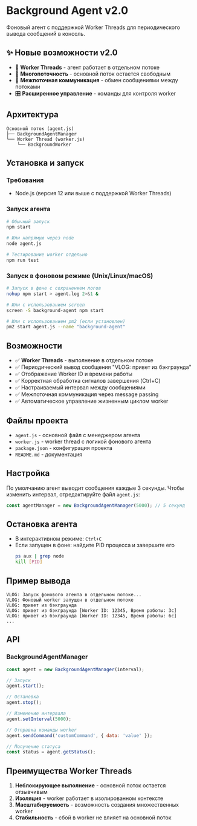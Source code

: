 # Background Agent v2.0

Фоновый агент с поддержкой Worker Threads для периодического вывода сообщений в консоль.

## ✨ Новые возможности v2.0

- 🧵 **Worker Threads** - агент работает в отдельном потоке
- 🔄 **Многопоточность** - основной поток остается свободным
- 📡 **Межпоточная коммуникация** - обмен сообщениями между потоками
- 🎛️ **Расширенное управление** - команды для контроля worker

## Архитектура

```
Основной поток (agent.js)
├── BackgroundAgentManager
└── Worker Thread (worker.js)
    └── BackgroundWorker
```

## Установка и запуск

### Требования
- Node.js (версия 12 или выше с поддержкой Worker Threads)

### Запуск агента
```bash
# Обычный запуск
npm start

# Или напрямую через node
node agent.js

# Тестирование worker отдельно
npm run test
```

### Запуск в фоновом режиме (Unix/Linux/macOS)
```bash
# Запуск в фоне с сохранением логов
nohup npm start > agent.log 2>&1 &

# Или с использованием screen
screen -S background-agent npm start

# Или с использованием pm2 (если установлен)
pm2 start agent.js --name "background-agent"
```

## Возможности

- ✅ **Worker Threads** - выполнение в отдельном потоке
- ✅ Периодический вывод сообщения "VLOG: привет из бэкграунда"
- ✅ Отображение Worker ID и времени работы
- ✅ Корректная обработка сигналов завершения (Ctrl+C)
- ✅ Настраиваемый интервал между сообщениями
- ✅ Межпоточная коммуникация через message passing
- ✅ Автоматическое управление жизненным циклом worker

## Файлы проекта

- `agent.js` - основной файл с менеджером агента
- `worker.js` - worker thread с логикой фонового агента
- `package.json` - конфигурация проекта
- `README.md` - документация

## Настройка

По умолчанию агент выводит сообщения каждые 3 секунды. Чтобы изменить интервал, отредактируйте файл `agent.js`:

```javascript
const agentManager = new BackgroundAgentManager(5000); // 5 секунд
```

## Остановка агента

- В интерактивном режиме: `Ctrl+C`
- Если запущен в фоне: найдите PID процесса и завершите его
  ```bash
  ps aux | grep node
  kill [PID]
  ```

## Пример вывода

```
VLOG: Запуск фонового агента в отдельном потоке...
VLOG: Фоновый worker запущен в отдельном потоке
VLOG: привет из бэкграунда
VLOG: привет из бэкграунда [Worker ID: 12345, Время работы: 3с]
VLOG: привет из бэкграунда [Worker ID: 12345, Время работы: 6с]
...
```

## API

### BackgroundAgentManager

```javascript
const agent = new BackgroundAgentManager(interval);

// Запуск
agent.start();

// Остановка
agent.stop();

// Изменение интервала
agent.setInterval(5000);

// Отправка команды worker
agent.sendCommand('customCommand', { data: 'value' });

// Получение статуса
const status = agent.getStatus();
```

## Преимущества Worker Threads

1. **Неблокирующее выполнение** - основной поток остается отзывчивым
2. **Изоляция** - worker работает в изолированном контексте
3. **Масштабируемость** - возможность создания множественных worker
4. **Стабильность** - сбой в worker не влияет на основной поток 